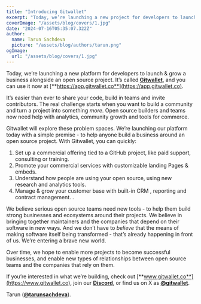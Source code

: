 ```yaml
---
title: "Introducing Gitwallet"
excerpt: "Today, we’re launching a new project for developers to launch & grow a business alongside an open source project. It’s called Gitwallet."
coverImage: "/assets/blog/covers/1.jpg"
date: "2024-07-16T05:35:07.322Z"
author:
  name: Tarun Sachdeva
  picture: "/assets/blog/authors/tarun.png"
ogImage:
  url: "/assets/blog/covers/1.jpg"
---
```


Today, we’re launching a new platform for developers to launch & grow a business alongside an open source project. It’s called [**Gitwallet**](https://www.gitwallet.co), and you can use it now at [**https://app.gitwallet.co**](https://app.gitwallet.co).

It’s easier than ever to share your code, build in teams and invite contributors. The real challenge starts when you want to build a community and turn a project into something _more_. Open source builders and teams now need help with analytics, community growth and tools for commerce. 

Gitwallet will explore these problem spaces. We’re launching our platform today with a simple premise - to help anyone build a business around an open source project. With Gitwallet, you can quickly:

1. Set up a commercial offering tied to a GitHub project, like paid support, consulting or training.
2. Promote your commercial services with customizable landing Pages & embeds.
3. Understand how people are using your open source, using new research and analytics tools.
4. Manage & grow your customer base with built-in CRM , reporting and contract management. .

We believe serious open source teams need new tools - to help them build strong businesses and ecosystems around their projects. We believe in bringing together maintainers and the companies that depend on their software in new ways. And we don’t have to *believe* that the means of making software itself being transformed - that’s already happening in front of us. We’re entering a brave new world.

Over time, we hope to enable more projects to become successful businesses, and enable new types of relationships between open source teams and the companies that rely on them.

If you’re interested in what we’re building, check out [**www.gitwallet.co**](https://www.gitwallet.co), join our [**Discord**](https://discord.gg/ZdSpS4BuGd), or find us on X as [**@gitwallet**](https://x.com/gitwallet). 

Tarun ([**@tarunsachdeva**](https://x.com/tarunsachdeva)).